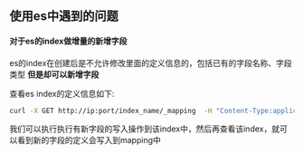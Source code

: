 ## 使用es中遇到的问题

#### 对于es的index做增量的新增字段
es的index在创建后是不允许修改里面的定义信息的，包括已有的字段名称、字段类型
**但是却可以新增字段**

查看es index的定义信息如下:
```bash
curl -X GET http://ip:port/index_name/_mapping  -H "Content-Type:application/json"
```
我们可以执行执行有新字段的写入操作到该index中，然后再查看该index，就可以看到新的字段的定义会写入到mapping中

